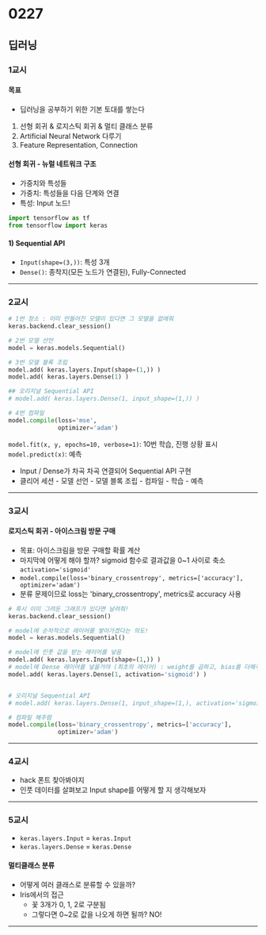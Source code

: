 # 0227
## 딥러닝
### 1교시
#### 목표
- 딥러닝을 공부하기 위한 기본 토대를 쌓는다
1. 선형 회귀 & 로지스틱 회귀 & 멀티 클래스 분류
2. Artificial Neural Network 다루기
3. Feature Representation, Connection

#### 선형 회귀 - 뉴럴 네트워크 구조
- 가중치와 특성들
- 가중치: 특성들을 다음 단계와 연결
- 특성: Input 노드!

```python
import tensorflow as tf
from tensorflow import keras
```
#### 1) Sequential API
- ``Input(shape=(3,))``: 특성 3개
- ``Dense()``: 종착지(모든 노드가 연결된), Fully-Connected
---
### 2교시
```python
# 1번 청소 : 이미 만들어진 모델이 있다면 그 모델을 없애줘
keras.backend.clear_session()

# 2번 모델 선언
model = keras.models.Sequential()

# 3번 모델 블록 조립
model.add( keras.layers.Input(shape=(1,)) )
model.add( keras.layers.Dense(1) )

## 오리지널 Sequential API
# model.add( keras.layers.Dense(1, input_shape=(1,)) )

# 4번 컴파일 
model.compile(loss='mse',
              optimizer='adam')
```
``model.fit(x, y, epochs=10, verbose=1)``: 10번 학습, 진행 상황 표시
``model.predict(x)``: 예측

- Input / Dense가 차곡 차곡 연결되어 Sequential API 구현
- 클리어 세션 - 모델 선언 - 모델 블록 조립 - 컴파일 - 학습 - 예측
---
### 3교시
#### 로지스틱 회귀 - 아이스크림 방문 구매
- 목표: 아이스크림을 방문 구매할 확률 계산
- 마지막에 어떻게 해야 할까? sigmoid 함수로 결과값을 0~1 사이로 축소 ``activation='sigmoid'``
- ``model.compile(loss='binary_crossentropy', metrics=['accuracy'],
              optimizer='adam')``
- 분류 문제이므로 loss는 'binary_crossentropy', metrics로 accuracy 사용
```python
# 혹시 이미 그려둔 그래프가 있다면 날려줘!
keras.backend.clear_session()

# model에 순차적으로 레이어를 쌓아가겠다는 의도!
model = keras.models.Sequential()

# model에 인풋 값을 받는 레이어를 넣음
model.add( keras.layers.Input(shape=(1,)) )
# model에 Dense 레이어를 넣을거야 (최초의 레이어) : weight를 곱하고, bias를 더해주는 과정
model.add( keras.layers.Dense(1, activation='sigmoid') )


# 오리지널 Sequential API
# model.add( keras.layers.Dense(1, input_shape=(1,), activation='sigmoid') )

# 컴파일 해주렴
model.compile(loss='binary_crossentropy', metrics=['accuracy'],
              optimizer='adam')
```
---
### 4교시
- hack 폰트 찾아봐야지
- 인풋 데이터를 살펴보고 Input shape를 어떻게 할 지 생각해보자
---
### 5교시
- ``keras.layers.Input`` = ``keras.Input``
- ``keras.layers.Dense`` = ``keras.Dense``

#### 멀티클래스 분류
- 어떻게 여러 클래스로 분류할 수 있을까?
- Iris에서의 접근
    - 꽃 3개가 0, 1, 2로 구분됨
    - 그렇다면 0~2로 값을 나오게 하면 될까? NO!
---
